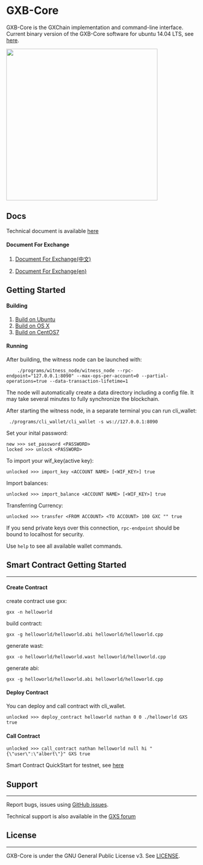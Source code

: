 # GXB-Core

GXB-Core is the GXChain implementation and command-line interface.
Current binary version of the GXB-Core software for ubuntu 14.04 LTS, see [here](https://github.com/gxchain/gxb-core/releases).

<a href="https://github.com/gxchain/gxips">
   <img width="400px" src='https://raw.githubusercontent.com/gxchain/gxips/master/assets/images/task-gxips.png'/>
</a>

## Docs
Technical document is available [here](https://docs.gxchain.org/)


#### Document For Exchange
1. [Document For Exchange(中文)](https://github.com/gxchain/gxb-core/wiki/for_exchanges_cn)

2. [Document For Exchange(en)](https://github.com/gxchain/gxb-core/wiki/Instruction-for-exchanges)


## Getting Started

#### Building

 1. [Build on Ubuntu](https://github.com/gxchain/gxb-core/wiki/BUILD_UBUNTU)
 2. [Build on OS X](https://github.com/gxchain/gxb-core/wiki/BUILD_OS_X)
 3. [Build on CentOS7](https://github.com/gxchain/gxb-core/wiki/BUILD_CENTOS7)

#### Running
After building, the witness node can be launched with:
```
    ./programs/witness_node/witness_node --rpc-endpoint="127.0.0.1:8090" --max-ops-per-account=0 --partial-operations=true --data-transaction-lifetime=1
```
The node will automatically create a data directory including a config file. It may take several minutes to fully synchronize
the blockchain.

After starting the witness node, in a separate terminal you can run cli_wallet:
```
 ./programs/cli_wallet/cli_wallet -s ws://127.0.0.1:8090
```
Set your inital password:
```
new >>> set_password <PASSWORD>
locked >>> unlock <PASSWORD>
```
To import your wif_key(active key):
```
unlocked >>> import_key <ACCOUNT NAME> [<WIF_KEY>] true
```
Import balances:
```
unlocked >>> import_balance <ACCOUNT NAME> [<WIF_KEY>] true
```
Transferring Currency:
```
unlocked >>> transfer <FROM ACCOUNT> <TO ACCOUNT> 100 GXC "" true
```

If you send private keys over this connection, `rpc-endpoint` should be bound to localhost for security.

Use `help` to see all available wallet commands.

## Smart Contract Getting Started
---------------

#### Create Contract

create contract use gxx:
```
gxx -n helloworld
```

build contract:
```
gxx -g helloworld/helloworld.abi helloworld/helloworld.cpp
```

generate wast:
```
gxx -o helloworld/helloworld.wast helloworld/helloworld.cpp
```

generate abi:
```
gxx -g helloworld/helloworld.abi helloworld/helloworld.cpp
```


#### Deploy Contract
You can deploy and call contract with cli_wallet.

```
unlocked >>> deploy_contract helloworld nathan 0 0 ./helloworld GXS true
```

#### Call Contract
```
unlocked >>> call_contract nathan helloworld null hi "{\"user\":\"albert\"}" GXS true

```

Smart Contract QuickStart for testnet, see [here](https://github.com/gxchain/Technical-Documents/blob/master/gxchain_contract_start.md)

## Support
---------------
Report bugs, issues using [GitHub issues](https://github.com/gxchain/gxb-core/issues/new?template=bug_report.md).

Technical support is also available in the [GXS forum](https://forum.gxb.io/category/3/for-developers-%E5%BC%80%E5%8F%91%E8%80%85%E4%B8%93%E5%8C%BA)



## License
---------------
GXB-Core is under the GNU General Public License v3. See [LICENSE](https://github.com/gxchain/gxb-core/blob/master/LICENSE).
